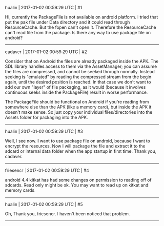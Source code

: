 hualin | 2017-01-02 00:59:29 UTC | #1

Hi,
currently the PackageFile is not available on android platform. I tried that put the pak file under Data directory and it could read through ResourceCache. But the fopen can't open it. Therefore the ResourceCache can't read file from the package. 
Is there any way to use package file on android?

-------------------------

cadaver | 2017-01-02 00:59:29 UTC | #2

Consider that on Android the files are already packaged inside the APK. The SDL library handles access to them via the AssetManager; you can assume the files are compressed, and cannot be seeked through normally. Instead seeking is "emulated" by reading the compressed stream from the begin again, until the desired position is reached. In that case we don't want to add our own "layer" of file packaging, as it would (because it involves continuous seeks inside the PackageFile) result in worse performance.

The PackageFile should be functional on Android if you're reading from somewhere else than the APK (like a memory card), but inside the APK it doesn't make sense. So just copy your individual files/directories into the Assets folder for packaging into the APK.

-------------------------

hualin | 2017-01-02 00:59:29 UTC | #3

Well, I see now.
I want to use package file on android, because I want to encrypt the resources. 
Now I will package the file and extract it to the sdcard or internal data folder when the app startup in first time.
Thank you, cadaver.

-------------------------

friesencr | 2017-01-02 00:59:29 UTC | #4

android 4.4 kitkat has had some changes on permission to reading off of sdcards.  Read only might be ok.  You may want to read up on kitkat and memory cards.

-------------------------

hualin | 2017-01-02 00:59:29 UTC | #5

Oh, Thank you, friesencr.
I haven't been noticed that problem.

-------------------------

